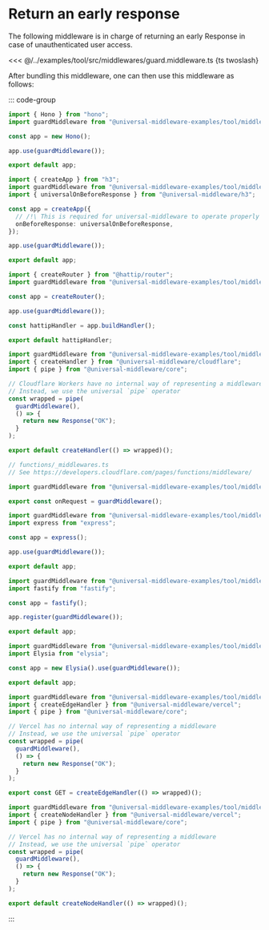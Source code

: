 # Return an early response

The following middleware is in charge of returning an early Response in case of unauthenticated user access.

<<< @/../examples/tool/src/middlewares/guard.middleware.ts {ts twoslash}

After bundling this middleware, one can then use this middleware as follows:

::: code-group

```ts twoslash [hono.ts]
import { Hono } from "hono";
import guardMiddleware from "@universal-middleware-examples/tool/middlewares/guard-middleware-hono";

const app = new Hono();

app.use(guardMiddleware());

export default app;
```

```ts twoslash [h3.ts]
import { createApp } from "h3";
import guardMiddleware from "@universal-middleware-examples/tool/middlewares/guard-middleware-h3";
import { universalOnBeforeResponse } from "@universal-middleware/h3";

const app = createApp({
  // /!\ This is required for universal-middleware to operate properly
  onBeforeResponse: universalOnBeforeResponse,
});

app.use(guardMiddleware());

export default app;
```

```ts twoslash [hattip.ts]
import { createRouter } from "@hattip/router";
import guardMiddleware from "@universal-middleware-examples/tool/middlewares/guard-middleware-hattip";

const app = createRouter();

app.use(guardMiddleware());

const hattipHandler = app.buildHandler();

export default hattipHandler;
```

```ts twoslash [cloudflare-worker.ts]
import guardMiddleware from "@universal-middleware-examples/tool/middlewares/guard-middleware";
import { createHandler } from "@universal-middleware/cloudflare";
import { pipe } from "@universal-middleware/core";

// Cloudflare Workers have no internal way of representing a middleware
// Instead, we use the universal `pipe` operator
const wrapped = pipe(
  guardMiddleware(),
  () => {
    return new Response("OK");
  }
);

export default createHandler(() => wrapped)();
```

```ts twoslash [cloudflare-pages]
// functions/_middlewares.ts
// See https://developers.cloudflare.com/pages/functions/middleware/

import guardMiddleware from "@universal-middleware-examples/tool/middlewares/guard-middleware-cloudflare-pages";

export const onRequest = guardMiddleware();
```

```ts twoslash [express.ts]
import guardMiddleware from "@universal-middleware-examples/tool/middlewares/guard-middleware-express";
import express from "express";

const app = express();

app.use(guardMiddleware());

export default app;
```

```ts twoslash [fastify.ts]
import guardMiddleware from "@universal-middleware-examples/tool/middlewares/guard-middleware-fastify";
import fastify from "fastify";

const app = fastify();

app.register(guardMiddleware());

export default app;
```

```ts twoslash [elysia.ts]
import guardMiddleware from "@universal-middleware-examples/tool/middlewares/guard-middleware-elysia";
import Elysia from "elysia";

const app = new Elysia().use(guardMiddleware());

export default app;
```

```ts twoslash [vercel-edge.ts]
import guardMiddleware from "@universal-middleware-examples/tool/middlewares/guard-middleware";
import { createEdgeHandler } from "@universal-middleware/vercel";
import { pipe } from "@universal-middleware/core";

// Vercel has no internal way of representing a middleware
// Instead, we use the universal `pipe` operator
const wrapped = pipe(
  guardMiddleware(),
  () => {
    return new Response("OK");
  }
);

export const GET = createEdgeHandler(() => wrapped)();
```

```ts twoslash [vercel-node.ts]
import guardMiddleware from "@universal-middleware-examples/tool/middlewares/guard-middleware";
import { createNodeHandler } from "@universal-middleware/vercel";
import { pipe } from "@universal-middleware/core";

// Vercel has no internal way of representing a middleware
// Instead, we use the universal `pipe` operator
const wrapped = pipe(
  guardMiddleware(),
  () => {
    return new Response("OK");
  }
);

export default createNodeHandler(() => wrapped)();
```

:::
